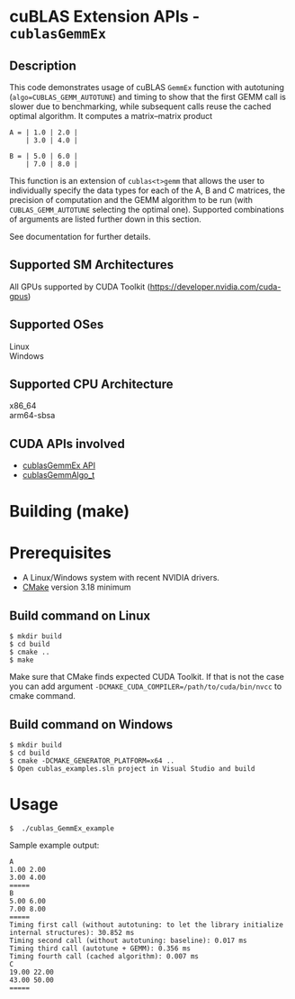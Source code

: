 # cuBLAS Extension APIs - `cublasGemmEx`

## Description

This code demonstrates usage of cuBLAS `GemmEx` function with autotuning (`algo=CUBLAS_GEMM_AUTOTUNE`) and timing to show that the first GEMM call is slower due to benchmarking, while subsequent calls reuse the cached optimal algorithm. It computes a matrix–matrix product

```
A = | 1.0 | 2.0 |
    | 3.0 | 4.0 |

B = | 5.0 | 6.0 |
    | 7.0 | 8.0 |
```

This function is an extension of `cublas<t>gemm` that allows the user to individually specify the data types for each of the A, B and C matrices, the precision of computation and the GEMM algorithm to be run (with `CUBLAS_GEMM_AUTOTUNE` selecting the optimal one). Supported combinations of arguments are listed further down in this section.

See documentation for further details.

## Supported SM Architectures

All GPUs supported by CUDA Toolkit (https://developer.nvidia.com/cuda-gpus)  

## Supported OSes

Linux  
Windows

## Supported CPU Architecture

x86_64  
arm64-sbsa

## CUDA APIs involved
- [cublasGemmEx API](https://docs.nvidia.com/cuda/cublas/index.html#cublasgemmex)
- [cublasGemmAlgo_t](https://docs.nvidia.com/cuda/cublas/index.html#cublasgemmalgo-t)

# Building (make)

# Prerequisites
- A Linux/Windows system with recent NVIDIA drivers.
- [CMake](https://cmake.org/download) version 3.18 minimum

## Build command on Linux
```
$ mkdir build
$ cd build
$ cmake ..
$ make
```
Make sure that CMake finds expected CUDA Toolkit. If that is not the case you can add argument `-DCMAKE_CUDA_COMPILER=/path/to/cuda/bin/nvcc` to cmake command.

## Build command on Windows
```
$ mkdir build
$ cd build
$ cmake -DCMAKE_GENERATOR_PLATFORM=x64 ..
$ Open cublas_examples.sln project in Visual Studio and build
```

# Usage
```
$  ./cublas_GemmEx_example
```

Sample example output:

```
A
1.00 2.00
3.00 4.00
=====
B
5.00 6.00
7.00 8.00
=====
Timing first call (without autotuning: to let the library initialize internal structures): 30.852 ms
Timing second call (without autotuning: baseline): 0.017 ms
Timing third call (autotune + GEMM): 0.356 ms
Timing fourth call (cached algorithm): 0.007 ms
C
19.00 22.00
43.00 50.00
=====
```
